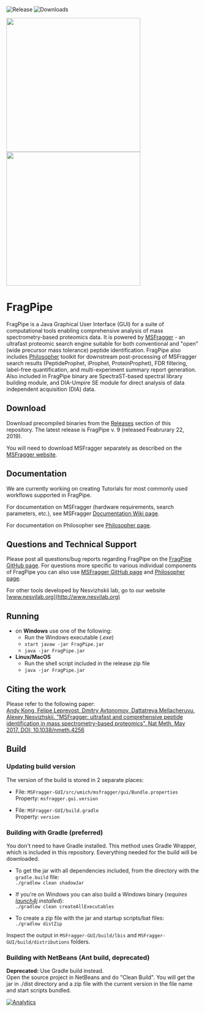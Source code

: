 ![Release](https://img.shields.io/github/release/Nesvilab/FragPipe.svg) ![Downloads](https://img.shields.io/github/downloads/Nesvilab/FragPipe/total.svg)

<img src="frag-pipe/images/fragpipe-01.png" width="350px"/>
<img src="logo/msfragger-logo.png" width="350px"/>

# FragPipe
FragPipe is a Java Graphical User Interface (GUI) for a suite of computational tools enabling comprehensive analysis of mass spectrometry-based proteomics data. It is powered by [MSFragger](https://msfragger.nesvilab.org/) - an ultrafast proteomic search engine suitable for both conventional and "open" (wide precursor mass tolerance) peptide identification. FragPipe also includes [Philosopher](https://nesvilab.github.io/philosopher/) toolkit for downstream post-processing of MSFragger search results (PeptideProphet, iProphet, ProteinProphet), FDR filtering, label-free quantification, and multi-experiment summary report generation. Also included in FragPipe binary are SpectraST-based spectral library building module, and DIA-Umpire SE module for direct analysis of data independent acquisition (DIA) data. 

## Download
Download precompiled binaries from the [Releases](https://github.com/Nesvilab/FragPipe/releases/) section of this repository.
The latest release is FragPipe v. 9 (released Feabrurary 22, 2019). 

You will need to download MSFragger separately as described on the [MSFragger website](https://msfragger.nesvilab.org/).

## Documentation
We are currently working on creating Tutorials for most commonly used workflows supported in FragPipe.

For documentation on MSFragger (hardware requirements, search parameters, etc.), see MSFragger [Documentation Wiki page](https://github.com/Nesvilab/MSFragger/wiki).  

For documentation on Philosopher see [Philosopher page](http://philosopher.nesvilab.org/).  

## Questions and Technical Support
Please post all questions/bug reports regarding FragPipe on the [FragPipe GitHub page](https://github.com/Nesvilab/FragPipe).
For questions more specific to various individual components of FragPipe you can also use [MSFragger GitHub page](https://github.com/Nesvilab/MSFragger) and [Philosopher page](https://github.com/Nesvilab/philosopher).

For other tools developed by Nesvizhskii lab, go to our website [www.nesvilab.org](http://www.nesvilab.org)

## Running
- on **Windows** use one of the following:
  - Run the Windows executable (*.exe*)
  - `start javaw -jar FragPipe.jar`
  - `java -jar FragPipe.jar`
- **Linux/MacOS**
  - Run the shell script included in the release zip file
  - `java -jar FragPipe.jar`


## Citing the work
Please refer to the following paper:  
[Andy Kong, Felipe Leprevost, Dmitry Avtonomov, Dattatreya Mellacheruvu, Alexey Nesvizhskii. "MSFragger: ultrafast and comprehensive peptide identification in mass spectrometry-based proteomics". Nat Meth, May 2017. DOI: 10.1038/nmeth.4256](http://dx.doi.org/10.1038/nmeth.4256)

## Build

### Updating build version
The version of the build is stored in 2 separate places:
 - File: `MSFragger-GUI/src/umich/msfragger/gui/Bundle.properties`  
   Property: `msfragger.gui.version`

 - File: `MSFragger-GUI/build.gradle`  
   Property: `version`


### Building with Gradle (preferred)
You don't need to have Gradle installed. This method uses Gradle Wrapper,
which is included in this repository. Eeverything needed for the build will 
be downloaded.

- To get the jar with all dependencies included, from the directory with 
the `gradle.build` file:  
  `./gradlew clean shadowJar`

- If you're on Windows you can also build a Windows binary (*requires [launch4j](http://launch4j.sourceforge.net/) installed*):  
  `./gradlew clean createAllExecutables`

- To create a zip file with the jar and startup scripts/bat files:  
  `./gradlew distZip`

Inspect the output in `MSFragger-GUI/build/lbis` and 
  `MSFragger-GUI/build/distributions` folders.



### Building with NetBeans (Ant build, deprecated)
**Deprecated:** Use Gradle build instead.  
Open the source project in NetBeans and do "Clean Build". You will get the jar in ./dist directory and a zip file with the current version in the file name and start scripts bundled.

[![Analytics](https://ga-beacon-nocache.appspot.com/UA-5572974-15/github/chhh/msfragger-gui/landing-page?flat&useReferer)](https://github.com/igrigorik/ga-beacon)
